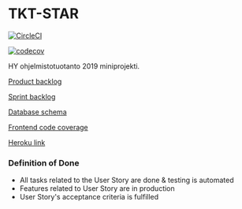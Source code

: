 # TKT-STAR

[![CircleCI](https://circleci.com/gh/Anssikka/TKT-STAR.svg?style=svg)](https://circleci.com/gh/Anssikka/TKT-STAR)

[![codecov](https://codecov.io/gh/Anssikka/TKT-STAR/branch/master/graph/badge.svg)](https://codecov.io/gh/Anssikka/TKT-STAR)

HY ohjelmistotuotanto 2019 miniprojekti.

[Product backlog](https://docs.google.com/spreadsheets/d/1jX4ZMKf7CAhZ0EWJQkujLJgvnexIokoBQU5hum_2hvA/edit?usp=sharing)

[Sprint backlog](https://github.com/Anssikka/TKT-STAR/projects/1)

[Database schema](https://drive.google.com/file/d/1i-tjaABCwqjmrZZLzulkx27-UuIq5R0D/view?usp=sharing)

[Frontend code coverage](https://app.circleci.com/jobs/github/Anssikka/TKT-STAR/253/parallel-runs/0/steps/0-107)


[Heroku link](https://tkt-star.herokuapp.com/recommendations/books)

### Definition of Done

* All tasks related to the User Story are done & testing is automated
* Features related to User Story are in production
* User Story's acceptance criteria is fulfilled


